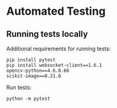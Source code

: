 # Automated Testing

## Running tests locally

Additional requirements for running tests:
```
pip install pytest
pip install websocket-client==1.6.1
opencv-python==4.6.0.66
scikit-image==0.21.0
```
Run tests:
```
python -m pytest
```